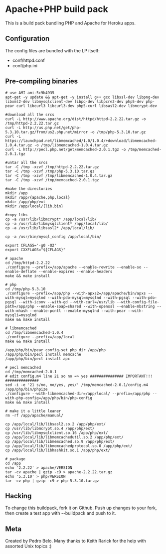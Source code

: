Apache+PHP build pack
========================

This is a build pack bundling PHP and Apache for Heroku apps.

Configuration
-------------

The config files are bundled with the LP itself:

* conf/httpd.conf
* conf/php.ini


Pre-compiling binaries
----------------------

    # use AMI ami-5c9b4935
    apt-get -y update && apt-get -y install g++ gcc libssl-dev libpng-dev libxml2-dev libmysqlclient-dev libpq-dev libpcre3-dev php5-dev php-pear curl libcurl3 libcurl3-dev php5-curl libsasl2-dev libmcrypt-dev
    
    #download all the srcs
    curl -L http://www.apache.org/dist/httpd/httpd-2.2.22.tar.gz -o /tmp/httpd-2.2.22.tar.gz
    curl -L http://us.php.net/get/php-5.3.10.tar.gz/from/us2.php.net/mirror -o /tmp/php-5.3.10.tar.gz
    curl -L https://launchpad.net/libmemcached/1.0/1.0.4/+download/libmemcached-1.0.4.tar.gz -o /tmp/libmemcached-1.0.4.tar.gz
    curl -L http://pecl.php.net/get/memcached-2.0.1.tgz -o /tmp/memcached-2.0.1.tgz
    
    #untar all the srcs
    tar -C /tmp -xzvf /tmp/httpd-2.2.22.tar.gz
    tar -C /tmp -xzvf /tmp/php-5.3.10.tar.gz
    tar -C /tmp -xzvf /tmp/libmemcached-1.0.4.tar.gz
    tar -C /tmp -xzvf /tmp/memcached-2.0.1.tgz
    
    #make the directories
    mkdir /app
    mkdir /app/{apache,php,local}
    mkdir /app/php/ext
    mkdir /app/local/{lib,bin}
    
    #copy libs
    cp -a /usr/lib/libmcrypt* /app/local/lib/
    cp -a /usr/lib/libmysqlclient* /app/local/lib/
    cp -a /usr/lib/libsasl2* /app/local/lib/

    cp -a /usr/bin/mysql_config /app/local/bin/
   
    export CFLAGS='-g0 -O2'
    export CXXFLAGS="${CFLAGS}"
    
    # apache
    cd /tmp/httpd-2.2.22
    ./configure --prefix=/app/apache --enable-rewrite --enable-so --enable-deflate --enable-expires --enable-headers
    make && make install
    
    # php
    cd /tmp/php-5.3.10
    ./configure --prefix=/app/php --with-apxs2=/app/apache/bin/apxs --with-mysql=mysqlnd --with-pdo-mysql=mysqlnd --with-pgsql --with-pdo-pgsql --with-iconv --with-gd --with-curl=/usr/lib --with-config-file-path=/app/php --enable-soap=shared --with-openssl --enable-mbstring --with-mhash --enable-pcntl --enable-mysqlnd --with-pear --with-mysqli=mysqlnd
    make && make install
    
    # libmemcached
    cd /tmp/libmemcached-1.0.4
    ./configure --prefix=/app/local
    make && make install
    
    /app/php/bin/pear config-set php_dir /app/php
    /app/php/bin/pecl install memcache
    /app/php/bin/pecl install apc
    
    # pecl memcached
    cd /tmp/memcached-2.0.1
    # edit config.m4 line 21 so no => yes ############### IMPORTANT!!! ###############
    sed -i -e '21 s/no, no/yes, yes/' /tmp/memcached-2.0.1/config.m4
    /app/php/bin/phpize
    ./configure --with-libmemcached-dir=/app/local/ --prefix=/app/php --with-php-config=/app/php/bin/php-config
    make && make install
    
    # make it a little leaner
    rm -rf /app/apache/manual/

    cp /app/local/lib/libsasl2.so.2 /app/php/ext/
    cp /usr/lib/libmcrypt.so.4 /app/php/ext/
    cp /usr/lib/libmysqlclient.so.16 /app/php/ext/
    cp /app/local/lib/libmemcachedutil.so.2 /app/php/ext/
    cp /app/local/lib/libmemcached.so.9 /app/php/ext/
    cp /app/local/lib/libmemcachedprotocol.so.0 /app/php/ext/
    cp /app/local/lib/libhashkit.so.1 /app/php/ext/

    # package
    cd /app
    echo '2.2.22' > apache/VERSION
    tar -cv apache | gzip -c9 > apache-2.2.22.tar.gz
    echo '5.3.10' > php/VERSION
    tar -cv php | gzip -c9 > php-5.3.10.tar.gz


Hacking
-------

To change this buildpack, fork it on Github. Push up changes to your fork, then create a test app with --buildpack <your-github-url> and push to it.


Meta
----

Created by Pedro Belo.
Many thanks to Keith Rarick for the help with assorted Unix topics :)
